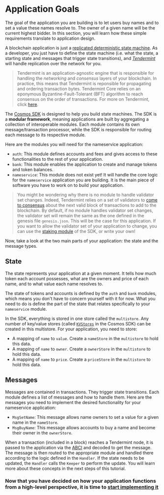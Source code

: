 # Application Goals

The goal of the application you are building is to let users buy names and to set a value these names resolve to. The owner of a given name will be the current highest bidder. In this section, you will learn how these simple requirements translate to application design.

A blockchain application is just a [replicated deterministic state machine](https://en.wikipedia.org/wiki/State_machine_replication). As a developer, you just have to define the state machine (i.e. what the state, a starting state and messages that trigger state transitions), and [*Tendermint*](https://tendermint.com/docs/introduction/introduction.html) will handle replication over the network for you.

>Tendermint is an application-agnostic engine that is responsible for handling the *networking* and *consensus* layers of your blockchain. In practice, this means that Tendermint is reponsible for propagating and ordering transaction bytes. Tendermint Core relies on an eponymous Byzantine-Fault-Tolerant (BFT) algorithm to reach consensus on the order of transactions. For more on Tendermint, click [here](https://tendermint.com/docs/introduction/introduction.html).

The [Cosmos SDK](https://github.com/cosmos/cosmos-sdk/) is designed to help you build state machines. The SDK is a **modular framework**, meaning applications are built by aggregating a collection of interoperable modules. Each module contains its own message/transaction processor, while the SDK is responsible for routing each message to its respective module.

Here are the modules you will need for the nameservice application:
- `auth`: This module defines accounts and fees and gives access to these functionalities to the rest of your application.
- `bank`: This module enables the application to create and manage tokens and token balances.
- `nameservice`: This module does not exist yet! It will handle the core logic for the `nameservice` application you are building. It is the main piece of software you have to work on to build your application.

>You might be wondering why there is no module to handle validator set changes. Indeed, Tendermint relies on a set of validators to [come to consensus](https://tendermint.com/docs/introduction/introduction.html#consensus-overview) about the next valid block of transactions to add to the blockchain. By default, if no module handles validator set changes, the validator set will remain the same as the one defined in the genesis file `genesis.json`. This will be the case for this application. If you want to allow the validator set of your application to change, you can use the [staking module](https://github.com/cosmos/cosmos-sdk/tree/develop/x/stake) of the SDK, or write your own!

Now, take a look at the two main parts of your application: the state and the message types.

## State

The state represents your application at a given moment. It tells how much token each account possesses, what are the owners and price of each name, and to what value each name resolves to.

The state of tokens and accounts is defined by the `auth` and `bank` modules, which means you don't have to concern yourself with it for now. What you need to do is define the part of the state that relates specifically to your `nameservice` module.

In the SDK, everything is stored in one store called the `multistore`. Any number of key/value stores (called [`KVStores`](https://godoc.org/github.com/cosmos/cosmos-sdk/types#KVStore) in the Cosmos SDK) can be created in this multistore. For your application, you need to store:

- A mapping of `name` to `value`. Create a `nameStore` in the `multistore` to hold this data.
- A mapping of `name` to `owner`. Create a `ownerStore` in the `multistore` to hold this data.
- A mapping of `name` to `price`. Create a `priceStore` in the `multistore` to hold this data.

## Messages

Messages are contained in transactions. They trigger state transitions. Each module defines a list of messages and how to handle them. Here are the messages you need to implement the desired functionality for your nameservice application:

- `MsgSetName`: This message allows name owners to set a value for a given name in the `nameStore`.
- `MsgBuyName`: This message allows accounts to buy a name and become their owner in the `ownerStore`.

When a transaction (included in a block) reaches a Tendermint node, it is passed to the application via the [ABCI](https://github.com/tendermint/tendermint/tree/master/abci) and decoded to get the message. The message is then routed to the appropriate module and handled there according to the logic defined in the `Handler`. If the state needs to be updated, the `Handler` calls the `Keeper` to perform the update. You will learn more about these concepts in the next steps of this tutorial.

### Now that you have decided on how your application functions from a high-level perspective, it is time to [start implementing it](./app-init.md)
